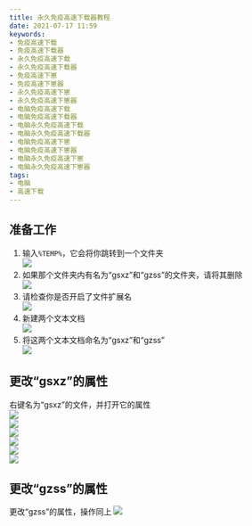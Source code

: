 ```yaml
---
title: 永久免疫高速下载器教程
date: 2021-07-17 11:59
keywords:
- 免疫高速下载
- 免疫高速下载器
- 永久免疫高速下载
- 永久免疫高速下载器
- 免疫高速下崽
- 免疫高速下崽器
- 永久免疫高速下崽
- 永久免疫高速下崽器
- 电脑免疫高速下载
- 电脑免疫高速下载器
- 电脑永久免疫高速下载
- 电脑永久免疫高速下载器
- 电脑免疫高速下崽
- 电脑免疫高速下崽器
- 电脑永久免疫高速下崽
- 电脑永久免疫高速下崽器
tags:
- 电脑
- 高速下载
---
```


## 准备工作
1. 输入`%TEMP%`，它会将你跳转到一个文件夹  
![](http://cdn.xyz8848.cf/img/blog/7/1.png)
2. 如果那个文件夹内有名为“gsxz”和“gzss”的文件夹，请将其删除  
![](http://cdn.xyz8848.cf/img/blog/7/2.png)
3. 请检查你是否开启了文件扩展名  
![](http://cdn.xyz8848.cf/img/blog/7/3.png)
4. 新建两个文本文档  
![](http://cdn.xyz8848.cf/img/blog/7/4.png)
5. 将这两个文本文档命名为“gsxz”和“gzss”  
![](http://cdn.xyz8848.cf/img/blog/7/5.png)

## 更改“gsxz”的属性
右键名为“gsxz”的文件，并打开它的属性  
![](http://cdn.xyz8848.cf/img/blog/7/6.png)  
![](http://cdn.xyz8848.cf/img/blog/7/7.png)  
![](http://cdn.xyz8848.cf/img/blog/7/8.png)  
![](http://cdn.xyz8848.cf/img/blog/7/9.png)  
![](http://cdn.xyz8848.cf/img/blog/7/10.png)  
![](http://cdn.xyz8848.cf/img/blog/7/11.png)

## 更改“gzss”的属性
更改“gzss”的属性，操作同上
![](http://cdn.xyz8848.cf/img/blog/7/12.png)

<script src="https://giscus.app/client.js"
        data-repo="XyzComments/blog.xyz8848.com"
        data-repo-id="R_kgDOHq8Hag"
        data-category="Comments"
        data-category-id="DIC_kwDOHq8Has4CQRHf"
        data-mapping="pathname"
        data-reactions-enabled="1"
        data-emit-metadata="0"
        data-input-position="top"
        data-theme="light"
        data-lang="zh-CN"
        crossorigin="anonymous"
        async>
</script>
